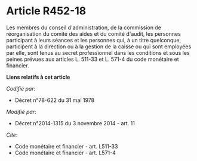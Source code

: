 # Article R452-18

Les membres du conseil d'administration, de la commission de réorganisation du comité des aides et du comité d'audit, les
personnes participant à leurs séances et les personnes qui, à un titre quelconque, participent à la direction ou à la gestion
de la caisse ou qui sont employées par elle, sont tenus au secret professionnel dans les conditions et sous les peines
prévues aux articles L. 511-33 et L. 571-4 du code monétaire et financier.

**Liens relatifs à cet article**

_Codifié par_:

  - Décret n°78-622 du 31 mai 1978

_Modifié par_:

  - Décret n°2014-1315 du 3 novembre 2014 - art. 11

_Cite_:

  - Code monétaire et financier - art. L511-33
  - Code monétaire et financier - art. L571-4
